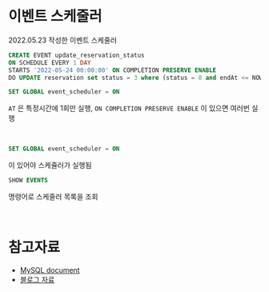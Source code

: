 # 이벤트 스케줄러

2022.05.23 작성한 이벤트 스케줄러

```SQL
CREATE EVENT update_reservation_status
ON SCHEDULE EVERY 1 DAY
STARTS '2022-05-24 00:00:00' ON COMPLETION PRESERVE ENABLE
DO UPDATE reservation set status = 3 where (status = 0 and endAt <= NOW());

SET GLOBAL event_scheduler = ON
```

`AT` 은 특정시간에 1회만 실행, `ON COMPLETION PRESERVE ENABLE` 이 있으면 여러번 실행

</br>

```SQL
SET GLOBAL event_scheduler = ON
```

이 있어야 스케쥴러가 실행됨

```SQL
SHOW EVENTS
```

명령어로 스케줄러 목록을 조회

</br>

# 참고자료

- [MySQL document](https://dev.mysql.com/doc/refman/8.0/en/create-event.html)
- [블로그 자료](https://pinokio0702.tistory.com/85)
